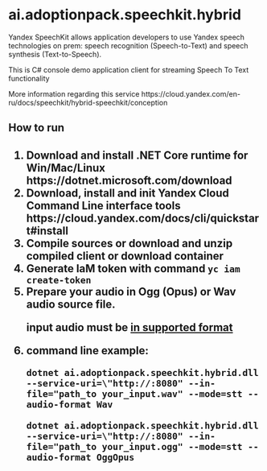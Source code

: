 # ai.adoptionpack.speechkit.hybrid
<p>Yandex SpeechKit allows application developers to use Yandex speech technologies on prem: speech recognition (Speech-to-Text) and speech synthesis (Text-to-Speech).</p>
<p>This is C# console demo application client for  streaming Speech To Text functionality</p>
<p>More information regarding  this service https://cloud.yandex.com/en-ru/docs/speechkit/hybrid-speechkit/conception </p>

<h2> How to run <h2>
<ol>  
  <li>Download and install .NET Core runtime for Win/Mac/Linux https://dotnet.microsoft.com/download</li>
  <li>Download, install and init Yandex Cloud Command Line interface tools https://cloud.yandex.com/docs/cli/quickstart#install</li>
  <li>Compile sources or download and unzip compiled client or download container</li>
  <li>Generate IaM token with command <code>yc iam create-token</code></li>
  <li>Prepare your audio in Ogg (Opus) or Wav audio source file.
    <p>input audio must be <a href='https://cloud.yandex.com/docs/speechkit/stt/formats#lpcm'> in supported format</a></p>
  </li>
  <li>command line example:
     <p><code>dotnet ai.adoptionpack.speechkit.hybrid.dll  --service-uri=\"http://<your-speechkit-hybrid-endpoint>:8080" --in-file="path_to your_input.wav" --mode=stt --audio-format Wav</code></p>
     <p><code>dotnet ai.adoptionpack.speechkit.hybrid.dll  --service-uri=\"http://<your-speechkit-hybrid-endpoint>:8080" --in-file="path_to your_input.ogg" --mode=stt --audio-format OggOpus</code></p>
    </li>
</ol>
  
